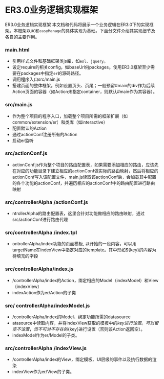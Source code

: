 ER3.0业务逻辑实现框架
=========
ER3.0业务逻辑实现框架
本文档和代码将展示一个业务逻辑在ER3.0下的实现框架。本框架以`UC`和`easyManage`的具体实现为基础。下面分文件介绍其实现细节及各自的主要作用。
### main.html
- 引用样式文件和基础框架类js库，如`esl`、`jquery`。
- 设定require的相关config，如baseUrl何packages。使用ER3.0框架至少需要在packages中指定`er`的源码路径。
- 调用程序入口src/main.js
- 搭建页面的整体框架。例如设置页头、页尾；一般预留#main的div作为后续Action页面的容器（如Action未指定container，则默认#main作为其容器）。
### src/main.js
- 作为整个项目的程序入口，加载整个项目所需的框架扩展（如common/extension/er）和类库（如interactive）
- 配置默认的Action
- 通过actionConf注册所有的Action
- 启动er监听
### src/actionConf.js
- actionConf.js作为整个项目的路由配置表，如果需要添加相应的路由，应该先在对应的功能目录下建立相应的actionConf做实际的路由映射，然后将相应的actionConf写入该配置文件，main.js读取该actionConf后，会加载其中配置的各个功能的actionConf，并遍历相应的actionConf中的路由配置进行路由映射
### src/controllerAlpha /actionConf.js
- ntrollerAlpha的路由配置表，这里会针对功能做相应的路由映射，通过src/actionConf进行路由代理
### src/controllerAlpha /index.tpl
- ontrollerAlpha/index功能的页面模板, 以<!-- target: targetName -->开始的一段内容，可以用targetName在indexView中指定对应的template。其中形如${key}的内容为待填充的字段
### src/controllerAlpha/index.js
- /controllerAlpha/index的Action，绑定相应的Model（indexModel）和View（indexView）
- indexAction作为er/Action的子类
### src/ controllerAlpha/indexModel.js
- /controllerAlpha/index的Model，绑定功能所需的datasource
- atasource中读取内容，并将indexView获取的模板中的${key}进行设置。可以留空不设置，但不可对不存在的${key}进行设置（否则该Action返回空）。
- indexModel作为er/Model的子类。
### src/controllerAlpha /indexView.js
- /controllerAlpha/index的View，绑定模板、UI层级的事件以及执行数据的渲染
- indexView作为er/View的子类。

